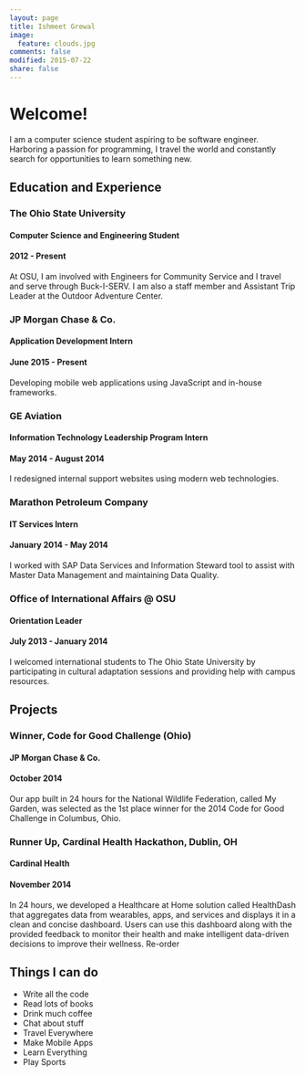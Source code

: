 ```yaml
---
layout: page
title: Ishmeet Grewal
image:
  feature: clouds.jpg
comments: false
modified: 2015-07-22
share: false
---
```


# Welcome! 
I am a computer science student aspiring to be software engineer. Harboring a passion for programming, I travel the world and constantly search for opportunities to learn something new.

## Education and Experience

### The Ohio State University
#### Computer Science and Engineering Student
#### 2012 - Present
At OSU, I am involved with Engineers for Community Service and I travel and serve through Buck-I-SERV. I am also a staff member and Assistant Trip Leader at the Outdoor Adventure Center. 

### JP Morgan Chase & Co.
#### Application Development Intern
#### June 2015 - Present
Developing mobile web applications using JavaScript and in-house frameworks.

### GE Aviation 
#### Information Technology Leadership Program Intern
#### May 2014 - August 2014
I redesigned internal support websites using modern web technologies.

### Marathon Petroleum Company
#### IT Services Intern
#### January 2014 - May 2014
I worked with SAP Data Services and Information Steward tool to assist with Master Data Management and maintaining Data Quality.

### Office of International Affairs @ OSU
#### Orientation Leader
#### July 2013 - January 2014
I welcomed international students to The Ohio State University by participating in cultural adaptation sessions and providing help with campus resources.

## Projects

### Winner, Code for Good Challenge (Ohio)
#### JP Morgan Chase & Co.
#### October 2014
Our app built in 24 hours for the National Wildlife Federation, called My Garden, was selected as the 1st place winner for the 2014 Code for Good Challenge in Columbus, Ohio.

### Runner Up, Cardinal Health Hackathon, Dublin, OH
#### Cardinal Health
#### November 2014
In 24 hours, we developed a Healthcare at Home solution called HealthDash that aggregates data from wearables, apps, and services and displays it in a clean and concise dashboard. Users can use this dashboard along with the provided feedback to monitor their health and make intelligent data-driven decisions to improve their wellness.
Re-order


## Things I can do

<ul class="fa-ul">
  <li> <i class="fa-li fa fa-code"></i>Write all the code</li>
  <li> <i class="fa-li fa fa-book"></i>Read lots of books</li>
  <li> <i class="fa-li fa fa-coffee"></i>Drink much coffee</li>
  <li> <i class="fa-li fa fa-comment"></i>Chat about stuff</li>
  <li> <i class="fa-li fa fa-plane"></i>Travel Everywhere</li> 
  <li> <i class="fa-li fa fa-mobile"></i>Make Mobile Apps</li>
  <li> <i class="fa-li fa fa-graduation-cap"></i>Learn Everything</li>
  <li> <i class="fa-li fa fa-futbol-o"></i>Play Sports</li>
</ul>
